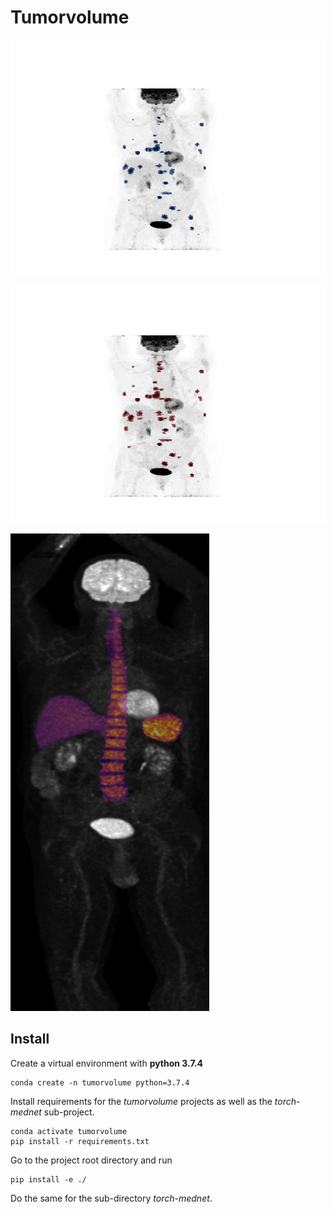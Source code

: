 # Tumorvolume

![TumorAutomatic](https://github.com/lab-midas/tumorvolume/blob/master/images/sample_output.gif "Automatically labeled tumor lesions")

![TumorManual](https://github.com/lab-midas/tumorvolume/blob/master/images/sample_label.gif "Manually labeled tumor lesions")

![Organs](https://github.com/lab-midas/tumorvolume/blob/master/images/sample_organs.png "Metabolic activation in spleen, liver and spine bone marrow")

## Install 

Create a virtual environment with **python 3.7.4**

    conda create -n tumorvolume python=3.7.4

Install requirements for the *tumorvolume* projects as well as the *torch-mednet* sub-project.

    conda activate tumorvolume
    pip install -r requirements.txt

Go to the project root directory and run 

    pip install -e ./

Do the same for the sub-directory *torch-mednet*.
